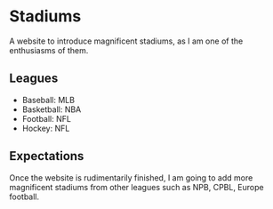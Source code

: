 # Stadiums
A website to introduce magnificent stadiums, as I am one of the enthusiasms of them.

## Leagues
- Baseball: MLB
- Basketball: NBA
- Football: NFL
- Hockey: NFL

## Expectations
Once the website is rudimentarily finished, I am going to add more magnificent stadiums from other leagues such as NPB, CPBL, Europe football.
